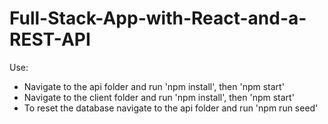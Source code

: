 # Full-Stack-App-with-React-and-a-REST-API

Use:
* Navigate to the api folder and run 'npm install', then 'npm start'
* Navigate to the client folder and run 'npm install', then 'npm start'
* To reset the database navigate to the api folder and run 'npm run seed'
